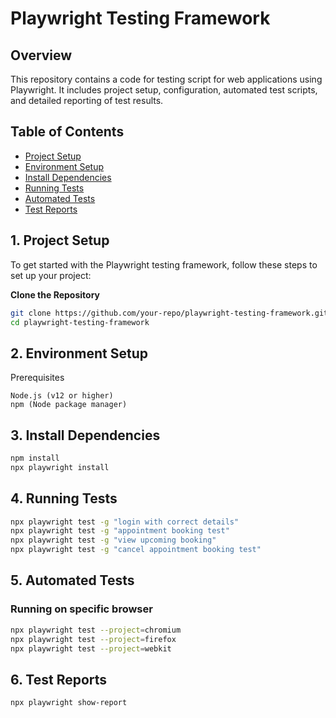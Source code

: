 # Playwright Testing Framework

## Overview

This repository contains a code for testing script for web applications using Playwright. It includes project
setup, configuration, automated test scripts, and detailed reporting of test results.

## Table of Contents

- [Project Setup](#1-project-setup)
- [Environment Setup](#2-environment-setup)
- [Install Dependencies](#3-install-dependencies)
- [Running Tests](#4-running-tests)
- [Automated Tests](#5-automated-tests)
- [Test Reports](#6-test-reports)

## 1. Project Setup

To get started with the Playwright testing framework, follow these steps to set up your project:

**Clone the Repository**
   ```bash
   git clone https://github.com/your-repo/playwright-testing-framework.git
   cd playwright-testing-framework
   ```
## 2. Environment Setup
Prerequisites

    Node.js (v12 or higher)
    npm (Node package manager)

## 3. Install Dependencies
   ```bash
   npm install
   npx playwright install
   ```
   
## 4. Running Tests
   ```bash
   npx playwright test -g "login with correct details"
   npx playwright test -g "appointment booking test"
   npx playwright test -g "view upcoming booking"
   npx playwright test -g "cancel appointment booking test"
   ```
   

## 5. Automated Tests
### Running on specific browser
   ```bash
   npx playwright test --project=chromium
   npx playwright test --project=firefox
   npx playwright test --project=webkit
   ```

## 6. Test Reports
   ```bash
   npx playwright show-report
   ```
